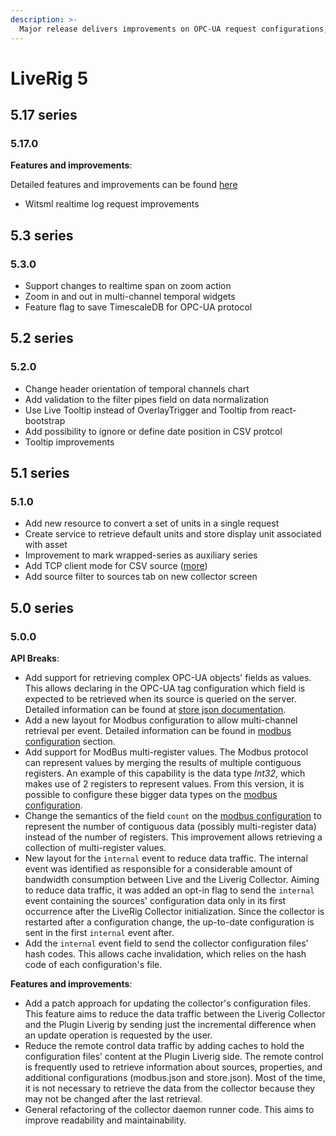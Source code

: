 ```yaml
---
description: >-
  Major release delivers improvements on OPC-UA request configurations, new ModBus capabilities, and data traffic optimization.
---
```


# LiveRig 5

## 5.17 series

### 5.17.0

**Features and improvements**:

Detailed features and improvements can be found [here](liverig-5/liverig-5.17.0-feat-and-improvements.md)

* Witsml realtime log request improvements

## 5.3 series

### 5.3.0

* Support changes to realtime span on zoom action
* Zoom in and out in multi-channel temporal widgets
* Feature flag to save TimescaleDB for OPC-UA protocol

## 5.2 series

### 5.2.0

* Change header orientation of temporal channels chart
* Add validation to the filter pipes field on data normalization
* Use Live Tooltip instead of OverlayTrigger and Tooltip from react-bootstrap
* Add possibility to ignore or define date position in CSV protcol
* Tooltip improvements

## 5.1 series

### 5.1.0

* Add new resource to convert a set of units in a single request
* Create service to retrieve default units and store display unit associated with asset
* Improvement to mark wrapped-series as auxiliary series
* Add TCP client mode for CSV source ([more](../../collector/protocols/csv.md))
* Add source filter to sources tab on new collector screen

## 5.0 series

### 5.0.0

**API Breaks**:

* Add support for retrieving complex OPC-UA objects' fields as values. This allows declaring in the OPC-UA tag configuration which field is expected to be retrieved when its source is queried on the server. Detailed information can be found at [store json documentation](../../collector/configuration/store.json.md#liverig-collector-5.0.0-or-above).
* Add a new layout for Modbus configuration to allow multi-channel retrieval per event. Detailed information can be found in [modbus configuration](../../collector/configuration/modbus.json.md) section.
* Add support for ModBus multi-register values. The Modbus protocol can represent values by merging the results of multiple contiguous registers. An example of this capability is the data type _Int32_, which makes use of 2 registers to represent values. From this version, it is possible to configure these bigger data types on the [modbus configuration](../../collector/configuration/modbus.json.md).
* Change the semantics of the field `count` on the [modbus configuration](../../collector/configuration/modbus.json.md) to represent the number of contiguous data (possibly multi-register data) instead of the number of registers. This improvement allows retrieving a collection of multi-register values.
* New layout for the `internal` event to reduce data traffic. The internal event was identified as responsible for a considerable amount of bandwidth consumption between Live and the Liverig Collector. Aiming to reduce data traffic, it was added an opt-in flag to send the `internal` event containing the sources' configuration data only in its first occurrence after the LiveRig Collector initialization. Since the collector is restarted after a configuration change, the up-to-date configuration is sent in the first `internal` event after.
* Add the `internal` event field to send the collector configuration files' hash codes. This allows cache invalidation, which relies on the hash code of each configuration's file.

**Features and improvements**:

* Add a patch approach for updating the collector's configuration files. This feature aims to reduce the data traffic between the Liverig Collector and the Plugin Liverig by sending just the incremental difference when an update operation is requested by the user.
* Reduce the remote control data traffic by adding caches to hold the configuration files’ content at the Plugin Liverig side. The remote control is frequently used to retrieve information about sources, properties, and additional configurations (modbus.json and store.json). Most of the time, it is not necessary to retrieve the data from the collector because they may not be changed after the last retrieval.
* General refactoring of the collector daemon runner code. This aims to improve readability and maintainability.
